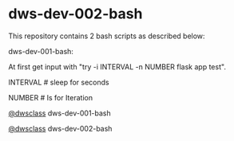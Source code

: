 # dws-dev-002-bash
This repository contains 2 bash scripts as described below:

dws-dev-001-bash:

At first get input with "try -i INTERVAL -n NUMBER flask app test".

INTERVAL # sleep for seconds

NUMBER # Is for Iteration


‫‪[@dwsclass](https://github.com/dwsclass‬‬) dws-dev-001-bash

[@dwsclass](https://github.com/dwsclass‬‬) dws-dev-002-bash
